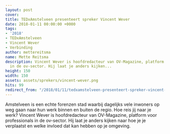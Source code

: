 ```yaml
---
layout: post
cover:
title: TEDxAmstelveen presenteert spreker Vincent Wever
date: 2018-01-11 00:00:00 +0000
tags:
- '2018'
- TEDxAmstelveen
- Vincent Wever
- Verbinding
author: mettereitsma
name: Mette Reitsma
description: Vincent Wever is hoofdredacteur van OV-Magazine, platform voor professionals
  in de ov-sector. Hij laat je anders kijken...
height: 150
width: 150
assets: assets/sprekers/vincent-wever.png
hits: 99
redirect_from: "/2018/01/11/tedxamstelveen-presenteert-spreker-vincent-wever/"
---
```


Amstelveen is een echte forenzen stad waarbij dagelijks vele inwoners op weg gaan naar hun werk binnen en buiten de regio. Hoe reis jij naar je werk? Vincent Wever is hoofdredacteur van OV-Magazine, platform voor professionals in de ov-sector. Hij laat je anders kijken naar hoe je je verplaatst en welke invloed dat kan hebben op je omgeving.  
